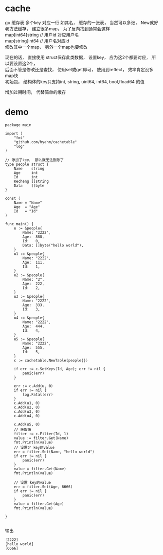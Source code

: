 # cache 
go 缓存表   多个key 对应一行
如其名， 缓存的一张表， 当然可以多张， New就好    
老方法缓存， 建立很多map， 为了反向找到通常会这样  
map[int64]string    // 用户id 对应用户名  
map[string]int64    // 用户名对应id  
修改其中一个map， 另外一个map也要修改  

现在的话， 直接使用 struct保存此类数据， 设置key， 应为这2个都要对应， 所以要设置这2个，  
后面不管是修改还是查找， 使用set或get即可， 使用到reflect， 效率肯定没多map快  
初始包， 结构体的key只支持int, string, uint64, int64, bool,fload64 的值


增加过期时间， 代替简单的缓存
# demo 

```
package main

import (
	"fmt"
	"github.com/hyahm/cachetable"
	"log"
)

// 添加了key， 那么就无法删除了
type people struct {
	Name    string
	Age     int
	Id      int
	Kecheng []string
	Data    []byte
}

const (
	Name = "Name"
	Age  = "Age"
	Id   = "Id"
)

func main() {
	u := &people{
		Name: "2222",
		Age:  888,
		Id:   0,
		Data: []byte("hello world"),
	}
	u1 := &people{
		Name: "2222",
		Age:  111,
		Id:   1,
	}
	u2 := &people{
		Name: "2",
		Age:  222,
		Id:   2,
	}
	u3 := &people{
		Name: "2222",
		Age:  333,
		Id:   3,
	}
	u4 := &people{
		Name: "2222",
		Age:  444,
		Id:   4,
	}
	u5 := &people{
		Name: "2222",
		Age:  555,
		Id:   5,
	}
	c := cachetable.NewTable(people{})

	if err := c.SetKeys(Id, Age); err != nil {
		panic(err)
	}

	err := c.Add(u, 0)
	if err != nil {
		log.Fatal(err)
	}
	c.Add(u1, 0)
	c.Add(u2, 0)
	c.Add(u3, 0)
	c.Add(u4, 0)

	c.Add(u5, 0)
	// 获取值
	filter := c.Filter(Id, 1)
	value := filter.Get(Name)
	fmt.Println(value)
	// 设置非 key的value
	err = filter.Set(Name, "hello world")
	if err != nil {
		panic(err)
	}
	value = filter.Get(Name)
	fmt.Println(value)

	// 设置 key的value
	err = filter.Set(Age, 6666)
	if err != nil {
		panic(err)
	}
	value = filter.Get(Age)
	fmt.Println(value)

}


```
输出
```
[2222]
[hello world]
[6666]

```
